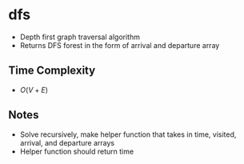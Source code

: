 # dfs

-   Depth first graph traversal algorithm
-   Returns DFS forest in the form of arrival and departure array

## Time Complexity

-   $O(V+E)$

## Notes

-   Solve recursively, make helper function that takes in time, visited, arrival, and departure arrays
-   Helper function should return time
